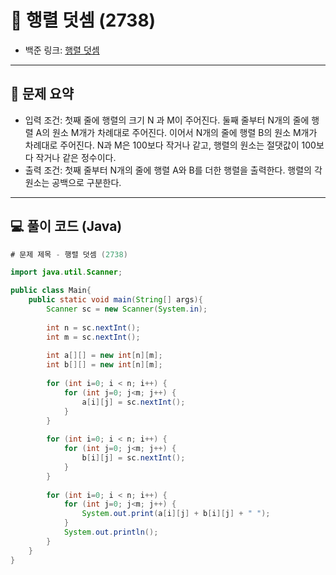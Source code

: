 # 🧩 행렬 덧셈 (2738)  
- 백준 링크: [행렬 덧셈](https://www.acmicpc.net/problem/10988)

---

## 📌 문제 요약
- 입력 조건: 첫째 줄에 행렬의 크기 N 과 M이 주어진다.
둘째 줄부터 N개의 줄에 행렬 A의 원소 M개가 차례대로 주어진다. 이어서 N개의 줄에 행렬 B의 원소 M개가 차례대로 주어진다.
N과 M은 100보다 작거나 같고, 행렬의 원소는 절댓값이 100보다 작거나 같은 정수이다.
- 출력 조건: 첫째 줄부터 N개의 줄에 행렬 A와 B를 더한 행렬을 출력한다. 행렬의 각 원소는 공백으로 구분한다.

---

## 💻 풀이 코드 (Java)

```java
# 문제 제목 - 행렬 덧셈 (2738)  

import java.util.Scanner;

public class Main{
    public static void main(String[] args){
        Scanner sc = new Scanner(System.in);
        
        int n = sc.nextInt();
        int m = sc.nextInt();
        
        int a[][] = new int[n][m];
        int b[][] = new int[n][m];
        
        for (int i=0; i < n; i++) {
            for (int j=0; j<m; j++) {
                a[i][j] = sc.nextInt();
            }
        }
        
        for (int i=0; i < n; i++) {
            for (int j=0; j<m; j++) {
                b[i][j] = sc.nextInt();
            }
        }
        
        for (int i=0; i < n; i++) {
            for (int j=0; j<m; j++) {
                System.out.print(a[i][j] + b[i][j] + " ");
            }
            System.out.println();
        }
    }
}

```
